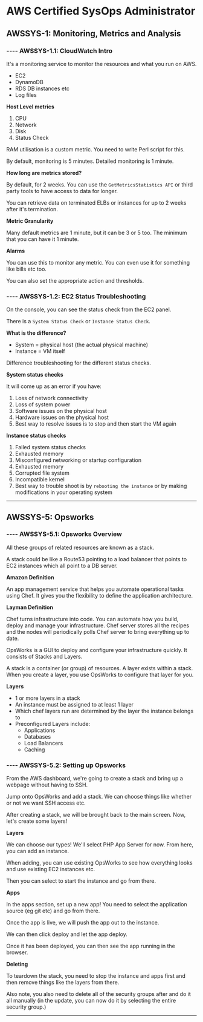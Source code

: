 # AWS Certified SysOps Administrator

## AWSSYS-1: Monitoring, Metrics and Analysis

### ---- AWSSYS-1.1: CloudWatch Intro

It's a monitoring service to monitor the resources and what you run on AWS.

- EC2
- DynamoDB
- RDS DB instances etc
- Log files

__Host Level metrics__

1. CPU
2. Network
3. Disk
4. Status Check

RAM utilisation is a custom metric. You need to write Perl script for this.

By default, monitoring is 5 minutes. Detailed monitoring is 1 minute.

__How long are metrics stored?__

By default, for 2 weeks. You can use the `GetMetricsStatistics API` or third party tools to have access to data for longer.

You can retrieve data on terminated ELBs or instances for up to 2 weeks after it's termination.

__Metric Granularity__

Many default metrics are 1 minute, but it can be 3 or 5 too. The minimum that you can have it 1 minute.

__Alarms__

You can use this to monitor any metric. You can even use it for something like bills etc too.

You can also set the appropriate action and thresholds.

### ---- AWSSYS-1.2: EC2 Status Troubleshooting

On the console, you can see the status check from the EC2 panel.

There is a `System Status Check` or `Instance Status Check`.

__What is the difference?__

- System = physical host (the actual physical machine)
- Instance = VM itself

Difference troubleshooting for the different status checks.

__System status checks__

It will come up as an error if you have:

1. Loss of network connectivity
2. Loss of system power
3. Software issues on the physical host
4. Hardware issues on the physical host
5. Best way to resolve issues is to stop and then start the VM again

__Instance status checks__

1. Failed system status checks
2. Exhausted memory
3. Misconfigured networking or startup configuration
4. Exhausted memory
5. Corrupted file system
6. Incompatible kernel
7. Best way to trouble shoot is by `rebooting the instance` or by making modifications in your operating system

***

## AWSSYS-5: Opsworks

### ---- AWSSYS-5.1: Opsworks Overview

All these groups of related resources are known as a stack.

A stack could be like a Route53 pointing to a load balancer that points to EC2 instances which all point to a DB server.

__Amazon Definition__

An app management service that helps you automate operational tasks using Chef. It gives you the flexibility to define the application architecture.

__Layman Definition__

Chef turns infrastructure into code. You can automate how you build, deploy and manage your infrastructure. Chef server stores all the recipes and the nodes will periodically polls Chef server to bring everything up to date.

OpsWorks is a GUI to deploy and configure your infrastructure quickly. It consists of Stacks and Layers.

A stack is a container (or group) of resources. A layer exists within a stack. When you create a layer, you use OpsWorks to configure that layer for you.

__Layers__

- 1 or more layers in a stack
- An instance must be assigned to at least 1 layer
- Which chef layers run are determined by the layer the instance belongs to
- Preconfigured Layers include:
	- Applications
	- Databases
	- Load Balancers
	- Caching

### ---- AWSSYS-5.2: Setting up Opsworks

From the AWS dashboard, we're going to create a stack and bring up a webpage without having to SSH.

Jump onto OpsWorks and add a stack. We can choose things like whether or not we want SSH access etc.

After creating a stack, we will be brought back to the main screen. Now, let's create some layers!

__Layers__

We can choose our types! We'll select PHP App Server for now. From here, you can add an instance.

When adding, you can use existing OpsWorks to see how everything looks and use existing EC2 instances etc.

Then you can select to start the instance and go from there.

__Apps__

In the apps section, set up a new app! You need to select the application source (eg git etc) and go from there.

Once the app is live, we will push the app out to the instance.

We can then click deploy and let the app deploy.

Once it has been deployed, you can then see the app running in the browser.

__Deleting__

To teardown the stack, you need to stop the instance and apps first and then remove things like the layers from there.

Also note, you also need to delete all of the security groups after and do it all manually (in the update, you can now do it by selecting the entire security group.)

***
